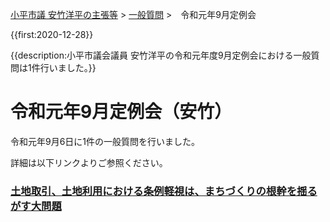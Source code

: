 <p class="breadcrumbs"><a href="../../../index.md">小平市議 安竹洋平の主張等</a> > <a href="../../index.md">一般質問</a> >　令和元年9月定例会

{{first:2020-12-28}}

{{description:小平市議会議員 安竹洋平の令和元年度9月定例会における一般質問は1件行いました。}}

# 令和元年9月定例会（安竹）

令和元年9月6日に1件の一般質問を行いました。

詳細は以下リンクよりご参照ください。

### [土地取引、土地利用における条例軽視は、まちづくりの根幹を揺るがす大問題](./tochi-jourei-keisi.md)
